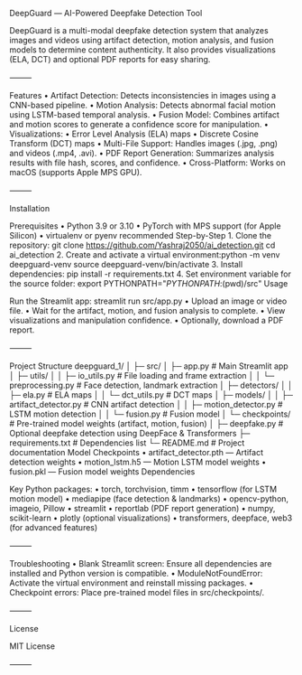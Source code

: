 DeepGuard — AI-Powered Deepfake Detection Tool

DeepGuard is a multi-modal deepfake detection system that analyzes images and videos using artifact detection, motion analysis, and fusion models to determine content authenticity. It also provides visualizations (ELA, DCT) and optional PDF reports for easy sharing.

⸻

Features
	•	Artifact Detection: Detects inconsistencies in images using a CNN-based pipeline.
	•	Motion Analysis: Detects abnormal facial motion using LSTM-based temporal analysis.
	•	Fusion Model: Combines artifact and motion scores to generate a confidence score for manipulation.
	•	Visualizations:
	•	Error Level Analysis (ELA) maps
	•	Discrete Cosine Transform (DCT) maps
	•	Multi-File Support: Handles images (.jpg, .png) and videos (.mp4, .avi).
	•	PDF Report Generation: Summarizes analysis results with file hash, scores, and confidence.
	•	Cross-Platform: Works on macOS (supports Apple MPS GPU).

⸻

Installation

Prerequisites
	•	Python 3.9 or 3.10
	•	PyTorch with MPS support (for Apple Silicon)
	•	virtualenv or pyenv recommended
  Step-by-Step
	1.	Clone the repository: git clone https://github.com/Yashraj2050/ai_detection.git
cd ai_detection
2.	Create and activate a virtual environment:python -m venv deepguard-venv
source deepguard-venv/bin/activate
	3.	Install dependencies: pip install -r requirements.txt
	4.	Set environment variable for the source folder: export PYTHONPATH="${PYTHONPATH}:$(pwd)/src"
  Usage

Run the Streamlit app: streamlit run src/app.py
	•	Upload an image or video file.
	•	Wait for the artifact, motion, and fusion analysis to complete.
	•	View visualizations and manipulation confidence.
	•	Optionally, download a PDF report.

⸻

Project Structure
deepguard_1/
│
├─ src/
│   ├─ app.py                # Main Streamlit app
│   ├─ utils/
│   │   ├─ io_utils.py       # File loading and frame extraction
│   │   └─ preprocessing.py  # Face detection, landmark extraction
│   ├─ detectors/
│   │   ├─ ela.py            # ELA maps
│   │   └─ dct_utils.py      # DCT maps
│   ├─ models/
│   │   ├─ artifact_detector.py  # CNN artifact detection
│   │   ├─ motion_detector.py    # LSTM motion detection
│   │   └─ fusion.py             # Fusion model
│   └─ checkpoints/          # Pre-trained model weights (artifact, motion, fusion)
│
├─ deepfake.py               # Optional deepfake detection using DeepFace & Transformers
├─ requirements.txt          # Dependencies list
└─ README.md                 # Project documentation
Model Checkpoints
	•	artifact_detector.pth — Artifact detection weights
	•	motion_lstm.h5 — Motion LSTM model weights
	•	fusion.pkl — Fusion model weights
Dependencies

Key Python packages:
	•	torch, torchvision, timm
	•	tensorflow (for LSTM motion model)
	•	mediapipe (face detection & landmarks)
	•	opencv-python, imageio, Pillow
	•	streamlit
	•	reportlab (PDF report generation)
	•	numpy, scikit-learn
	•	plotly (optional visualizations)
	•	transformers, deepface, web3 (for advanced features)

⸻

Troubleshooting
	•	Blank Streamlit screen: Ensure all dependencies are installed and Python version is compatible.
	•	ModuleNotFoundError: Activate the virtual environment and reinstall missing packages.
	•	Checkpoint errors: Place pre-trained model files in src/checkpoints/.

⸻

License

MIT License

⸻

